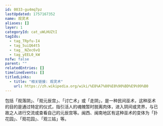 ```yaml
---
id: 0033-gu4mq7pz
lastUpdated: 1757167352
name: 观灵术
aliases: []
layer: 1
categoryId: cat_uWLHUZtI
tagIds:
  - tag_TRpfu-I4
  - tag_5uiQ64t5
  - tag__NZec6vQ
  - tag_yEEL0_kW
nsfw: false
parent: ""
relatedEntries: []
timelineEvents: []
titledLinks:
  - title: "相关链接: 观灵术"
    url: https://zh.wikipedia.org/wiki/%E8%A7%80%E8%90%BD%E9%99%B0
---
```


包括「观落阴」、「观元辰宫」、「讨亡术」或「走阴」，是一种民间巫术，这种巫术的目的是通过特定的仪式，指引活人的魂魄暂时脱离肉体，进入阴间或灵界，与已故之人进行交流或查看自己的元辰宫等。闽西、闽南地区有这种巫术的变体为「扑花园」、「观花园」、「观三姑」等。